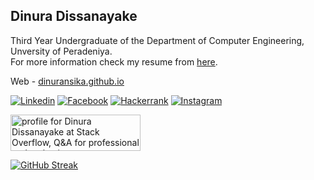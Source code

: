 ## Dinura Dissanayake

Third Year Undergraduate of the Department of Computer Engineering, Unversity of Peradeniya.\
For more information check my resume from [here](https://dinuransika.github.io/CV/CV_Dinura.pdf).

Web - [dinuransika.github.io](https://dinuransika.github.io/)

[![Linkedin](https://dinuransika.github.io/assets/img/linkedin-128.png)](https://www.linkedin.com/in/dinura-dissanayake-9486ba1a1/)
[![Facebook](https://dinuransika.github.io/assets/img/facebook-128.png)](https://www.facebook.com/dinura.r.dissanayake)
[![Hackerrank](https://dinuransika.github.io/assets/img/hackerrank-128.png)](https://www.hackerrank.com/dinuraransika)
[![Instagram](https://dinuransika.github.io/assets/img/Instagram-Icon.png)](https://www.instagram.com/dissanayakedinura/)


<a href="https://stackoverflow.com/users/20898455/dinura-dissanayake"><img src="https://stackoverflow.com/users/flair/20898455.png?theme=dark" width="208" height="58" alt="profile for Dinura Dissanayake at Stack Overflow, Q&amp;A for professional and enthusiast programmers" title="profile for Dinura Dissanayake at Stack Overflow, Q&amp;A for professional and enthusiast programmers"></a>

[![GitHub Streak](https://github-readme-streak-stats.herokuapp.com?user=dinuransika&theme=dark)](https://git.io/streak-stats)
<!-- [![My GitHub Language Stats](https://github-readme-stats.vercel.app/api/top-langs/?username=dinuransika&langs_count=5&theme=tokyonight)]()
[![My GitHub Stats](https://github-readme-stats.vercel.app/api/?username=dinuransika&count_private=true&theme=tokyonight&showicons=true)]() -->
